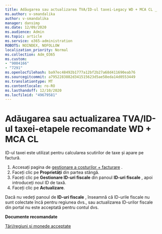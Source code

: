 ```yaml
---
title: Adăugarea sau actualizarea TVA/ID-ul taxei-Legacy WD + MCA CL _ pașii recomandați
ms.author: v-smandalika
author: v-smandalika
manager: dansimp
ms.date: 12/09/2020
ms.audience: Admin
ms.topic: article
ms.service: o365-administration
ROBOTS: NOINDEX, NOFOLLOW
localization_priority: Normal
ms.collection: Adm_O365
ms.custom:
- "9004166"
- "7291"
ms.openlocfilehash: ba97ec48492b1777a12bf2b27a68d411690eab76
ms.sourcegitcommit: a7952283882d341515623d5ae58eda14d0553449
ms.translationtype: MT
ms.contentlocale: ro-RO
ms.lasthandoff: 12/10/2020
ms.locfileid: "49679581"
---
```

# <a name="add-or-update-vattax-id---legacy-wd--mca-cl---recommended-steps"></a>Adăugarea sau actualizarea TVA/ID-ul taxei-etapele recomandate WD + MCA CL

ID-ul taxei este utilizat pentru calcularea scutirilor de taxe și apare pe factură.

1. Accesați pagina de [gestionare a costurilor + facturare](https://ms.portal.azure.com/#blade/Microsoft_Azure_GTM/ModernBillingMenuBlade/Overview) . 
2. Faceți clic pe **Proprietăți** din partea stângă. 
3. Faceți clic pe **Gestionare ID-uri fiscale** din panoul **ID-uri fiscale** , apoi introduceți noul ID de taxă.
4. Faceți clic pe **Actualizare**. 

Dacă nu vedeți panoul de **ID-uri fiscale** , înseamnă că ID-urile fiscale nu sunt colectate încă pentru regiunea dvs., sau actualizarea ID-urilor fiscale din portal nu este acceptată pentru contul dvs.

**Documente recomandate**

[Țări/regiuni și monede acceptate](https://azure.microsoft.com/pricing/faq/)


